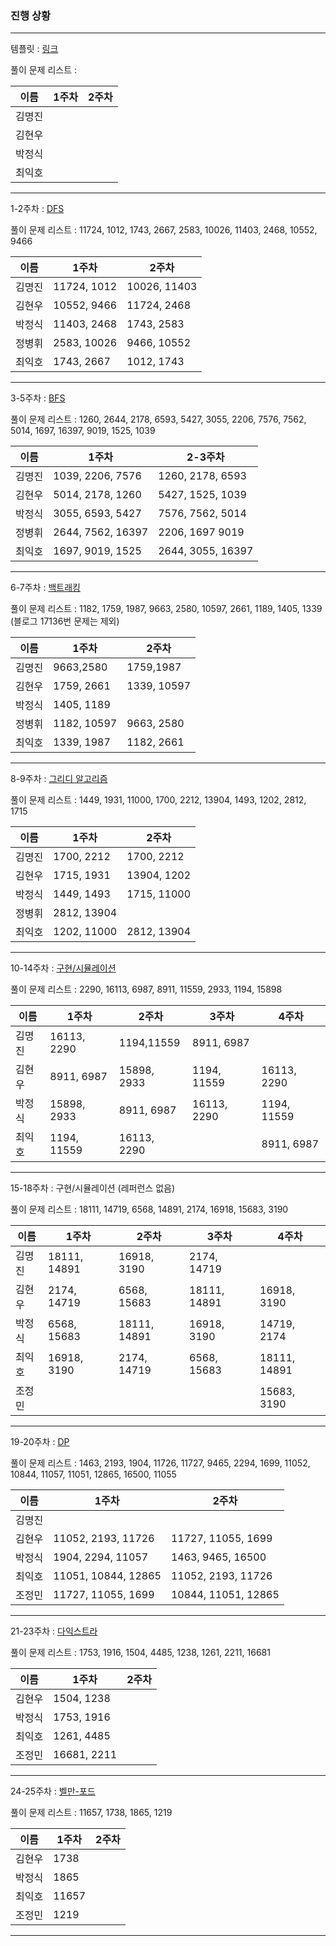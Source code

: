 ### 진행 상황

---

템플릿 : [링크](링크)

풀이 문제 리스트 :

|이름|1주차|2주차|
|---|---|---|
|김명진|||
|김현우|||
|박정식|||
|최익호|||

---

1-2주차 : [DFS](https://blog.naver.com/PostView.naver?blogId=kks227&logNo=220785731077&parentCategoryNo=&categoryNo=299&viewDate=&isShowPopularPosts=false&from=postList)

풀이 문제 리스트 : 11724, 1012, 1743, 2667, 2583, 10026, 11403, 2468, 10552, 9466

|이름|1주차|2주차|
|---|---|---|
|김명진|11724, 1012|10026, 11403|
|김현우|10552, 9466|11724, 2468|
|박정식|11403, 2468|1743, 2583|
|정병휘|2583, 10026|9466, 10552|
|최익호|1743, 2667|1012, 1743|

---

3-5주차 : [BFS](https://blog.naver.com/PostView.naver?blogId=kks227&logNo=220785747864&parentCategoryNo=&categoryNo=299&viewDate=&isShowPopularPosts=false&from=postList)

풀이 문제 리스트 : 1260, 2644, 2178, 6593, 5427, 3055, 2206, 7576, 7562, 5014, 1697, 16397, 9019, 1525, 1039

|이름|1주차|2-3주차|
|---|---|---|
|김명진|1039, 2206, 7576|1260, 2178, 6593|
|김현우|5014, 2178, 1260|5427, 1525, 1039|
|박정식|3055, 6593, 5427|7576, 7562, 5014|
|정병휘|2644, 7562, 16397|2206, 1697 9019|
|최익호|1697, 9019, 1525|2644, 3055, 16397|

---

6-7주차 : [백트래킹](https://blog.naver.com/PostView.naver?blogId=kks227&logNo=220786417910&parentCategoryNo=&categoryNo=299&viewDate=&isShowPopularPosts=false&from=postList)

풀이 문제 리스트 : 1182, 1759, 1987, 9663, 2580, 10597, 2661, 1189, 1405, 1339 (블로그 17136번 문제는 제외)

|이름|1주차|2주차|
|---|---|---|
|김명진|9663,2580|1759,1987|
|김현우|1759, 2661|1339, 10597|
|박정식|1405, 1189||
|정병휘|1182, 10597|9663, 2580|
|최익호|1339, 1987|1182, 2661|

---

8-9주차 : [그리디 알고리즘](https://blog.naver.com/PostView.naver?blogId=kks227&logNo=220775134486&parentCategoryNo=&categoryNo=299&viewDate=&isShowPopularPosts=false&from=postList)

풀이 문제 리스트 : 1449, 1931, 11000, 1700, 2212, 13904, 1493, 1202, 2812, 1715

|이름|1주차|2주차|
|---|---|---|
|김명진|1700, 2212|1700, 2212|
|김현우|1715, 1931|13904, 1202|
|박정식|1449, 1493|1715, 11000|
|정병휘|2812, 13904||
|최익호|1202, 11000|2812, 13904|

---

10-14주차 : [구현/시뮬레이션](https://covenant.tistory.com/m/224)

풀이 문제 리스트 : 2290, 16113, 6987, 8911, 11559, 2933, 1194, 15898

|이름|1주차|2주차|3주차|4주차|
|---|---|---|---|---|
|김명진|16113, 2290|1194,11559|8911, 6987||
|김현우|8911, 6987|15898, 2933|1194, 11559|16113, 2290|
|박정식|15898, 2933|8911, 6987|16113, 2290|1194, 11559|
|최익호|1194, 11559|16113, 2290||8911, 6987|

---

15-18주차 : 구현/시뮬레이션 (레퍼런스 없음)

풀이 문제 리스트 : 18111, 14719, 6568, 14891, 2174, 16918, 15683, 3190

|이름|1주차|2주차|3주차|4주차|
|---|---|---|---|---|
|김명진|18111, 14891|16918, 3190|2174, 14719||
|김현우|2174, 14719|6568, 15683|18111, 14891|16918, 3190|
|박정식|6568, 15683|18111, 14891|16918, 3190|14719, 2174|
|최익호|16918, 3190|2174, 14719|6568, 15683|18111, 14891|
|조정민||||15683, 3190|

---

19-20주차 : [DP](https://blog.naver.com/PostView.naver?blogId=kks227&logNo=220777103650&parentCategoryNo=&categoryNo=299&viewDate=&isShowPopularPosts=false&from=postList)

풀이 문제 리스트 : 1463, 2193, 1904, 11726, 11727, 9465, 2294, 1699, 11052, 10844, 11057, 11051, 12865, 16500, 11055

|이름|1주차|2주차|
|---|---|---|
|김명진|||
|김현우|11052, 2193, 11726|11727, 11055, 1699|
|박정식|1904, 2294, 11057|1463, 9465, 16500|
|최익호|11051, 10844, 12865|11052, 2193, 11726|
|조정민|11727, 11055, 1699|10844, 11051, 12865|

---

21-23주차 : [다익스트라](https://blog.naver.com/PostView.naver?blogId=kks227&logNo=220796029558&parentCategoryNo=&categoryNo=299&viewDate=&isShowPopularPosts=false&from=postList)

풀이 문제 리스트 : 1753, 1916, 1504, 4485, 1238, 1261, 2211, 16681

|이름|1주차|2주차|
|---|---|---|
|김현우|1504, 1238||
|박정식|1753, 1916||
|최익호|1261, 4485||
|조정민|16681, 2211||

---

24-25주차 : [벨만-포드](https://blog.naver.com/PostView.naver?blogId=kks227&logNo=220796963742&parentCategoryNo=&categoryNo=299&viewDate=&isShowPopularPosts=false&from=postList)

풀이 문제 리스트 : 11657, 1738, 1865, 1219

|이름|1주차|2주차|
|---|---|---|
|김현우|1738||
|박정식|1865||
|최익호|11657||
|조정민|1219||

---
